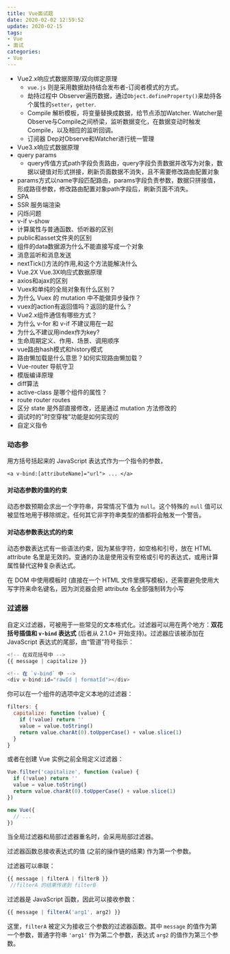```yaml
---
title: Vue面试题
date: 2020-02-02 12:59:52
update: 2020-02-15
tags: 
- Vue
- 面试
categories: 
- Vue
---
```


- Vue2.x响应式数据原理/双向绑定原理
  - `vue.js` 则是采用数据劫持结合发布者-订阅者模式的方式。
  - 劫持过程中 Observer遍历数据，通过`Object.defineProperty()`来劫持各个属性的`setter`，`getter`.
  - Compile 解析模板，将变量替换成数据，给节点添加Watcher. Watcher是Observe与Compile之间桥梁，监听数据变化，在数据变动时触发Compile，以及相应的监听回调。
  - 订阅器 Dep对Observe和Watcher进行统一管理
- Vue3.x响应式数据原理
- query params
  - query传值方式path字段负责路由，query字段负责数据并改写为对象，数据以键值对形式拼接，刷新页面数据不消失，且不需要修改路由配置对象
- params方式以name字段匹配路由，params字段负责参数，数据只拼接值，形成路径参数，修改路由配置对象path字段后，刷新页面不消失。
- SPA
- SSR 服务端渲染
- 闪烁问题
- v-if v-show
- 计算属性与普通函数、侦听器的区别
- public和asset文件夹的区别
- 组件的data数据源为什么不能直接写成一个对象
- 消息监听和消息发送
- nextTick()方法的作用,和这个方法能解决什么
- Vue.2X Vue.3X响应式数据原理
- axios和ajax的区别
- Vuex和单纯的全局对象有什么区别？
- 为什么 Vuex 的 mutation 中不能做异步操作？
- vuex的action有返回值吗？返回的是什么？
- Vue2.x组件通信有哪些方式？
- 为什么 v-for 和 v-if 不建议用在一起
- 为什么不建议用index作为key?
- 生命周期定义、作用、场景、调用顺序
- vue路由hash模式和history模式
- 路由懒加载是什么意思？如何实现路由懒加载？
- Vue-router 导航守卫
- 模版编译原理
- diff算法
- active-class 是哪个组件的属性？
- route router routes
- 区分 state 是外部直接修改，还是通过 mutation 方法修改的
- 调试时的"时空穿梭"功能是如何实现的
- 自定义指令

### 动态参

用方括号括起来的 JavaScript 表达式作为一个指令的参数，

```vue
<a v-bind:[attributeName]="url"> ... </a>
```

#### 对动态参数的值的约束

动态参数预期会求出一个字符串，异常情况下值为 `null`。这个特殊的 `null` 值可以被显性地用于移除绑定。任何其它非字符串类型的值都将会触发一个警告。

#### 对动态参数表达式的约束

动态参数表达式有一些语法约束，因为某些字符，如空格和引号，放在 HTML attribute 名里是无效的。变通的办法是使用没有空格或引号的表达式，或用计算属性替代这种复杂表达式。

在 DOM 中使用模板时 (直接在一个 HTML 文件里撰写模板)，还需要避免使用大写字符来命名键名，因为浏览器会把 attribute 名全部强制转为小写

### 过滤器

自定义过滤器，可被用于一些常见的文本格式化。过滤器可以用在两个地方：**双花括号插值和 `v-bind` 表达式** (后者从 2.1.0+ 开始支持)。过滤器应该被添加在 JavaScript 表达式的尾部，由“管道”符号指示：

```js
<!-- 在双花括号中 -->
{{ message | capitalize }}

<!-- 在 `v-bind` 中 -->
<div v-bind:id="rawId | formatId"></div>
```

你可以在一个组件的选项中定义本地的过滤器：

```js
filters: {
  capitalize: function (value) {
    if (!value) return ''
    value = value.toString()
    return value.charAt(0).toUpperCase() + value.slice(1)
  }
}
```

或者在创建 Vue 实例之前全局定义过滤器：

```js
Vue.filter('capitalize', function (value) {
  if (!value) return ''
  value = value.toString()
  return value.charAt(0).toUpperCase() + value.slice(1)
})

new Vue({
  // ...
})
```

当全局过滤器和局部过滤器重名时，会采用局部过滤器。

过滤器函数总接收表达式的值 (之前的操作链的结果) 作为第一个参数。

过滤器可以串联：

```js
{{ message | filterA | filterB }}
 //filterA 的结果传递到 filterB
```

过滤器是 JavaScript 函数，因此可以接收参数：

```js
{{ message | filterA('arg1', arg2) }}
```

这里，`filterA` 被定义为接收三个参数的过滤器函数。其中 `message` 的值作为第一个参数，普通字符串 `'arg1'` 作为第二个参数，表达式 `arg2` 的值作为第三个参数。
